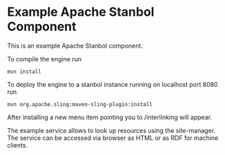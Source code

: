 Example Apache Stanbol Component
===========

This is an example Apache Stanbol component.

To compile the engine run

    mvn install

To deploy the engine to a stanbol instance running on localhost port 8080 run

    mvn org.apache.sling:maven-sling-plugin:install


After installing a new menu item pointing you to /interlinking will appear.

The example service allows to look up resources using the site-manager. The 
service can be accessed via browser as HTML or as RDF for machine clients.
